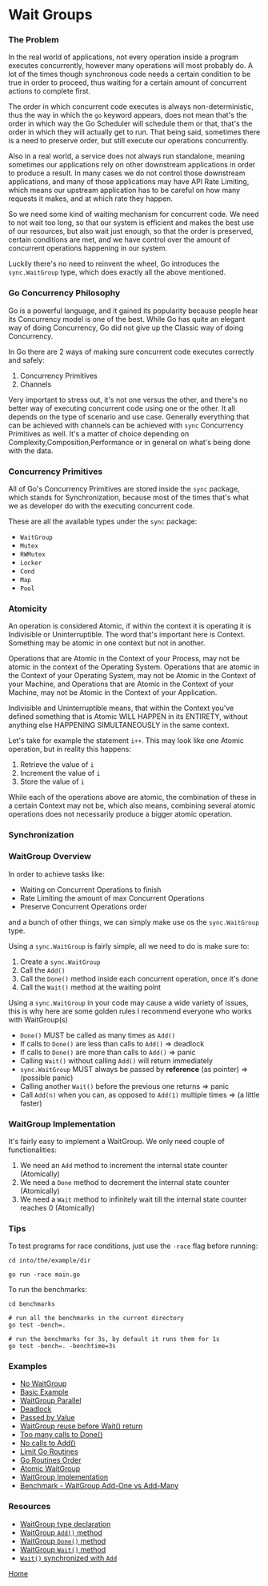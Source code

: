 # Wait Groups

### The Problem

In the real world of applications, not every operation inside a program executes concurrently,
however many operations will most probably do. A lot of the times though synchronous code
needs a certain condition to be true in order to proceed, thus waiting for a certain amount
of concurrent actions to complete first.

The order in which concurrent code executes is always non-deterministic, thus the way in which
the `go` keyword appears, does not mean that's the order in which way the Go Scheduler will
schedule them or that, that's the order in which they will actually get to run.
That being said, sometimes there is a need to preserve order, but still execute our
operations concurrently.

Also in a real world, a service does not always run standalone, meaning sometimes our applications
rely on other downstream applications in order to produce a result. In many cases we do not control
those downstream applications, and many of those applications may have API Rate Limiting, which means
our upstream application has to be careful on how many requests it makes, and at which rate they happen.

So we need some kind of waiting mechanism for concurrent code. We need to not wait too long,
so that our system is efficient and makes the best use of our resources, but also wait just enough,
so that the order is preserved, certain conditions are met, and we have control over
the amount of concurrent operations happening in our system.

Luckily there's no need to reinvent the wheel, Go introduces the `sync.WaitGroup` type,
which does exactly all the above mentioned.

### Go Concurrency Philosophy

Go is a powerful language, and it gained its popularity because people hear
its Concurrency model is one of the best. While Go has quite an elegant way
of doing Concurrency, Go did not give up the Classic way of doing Concurrency.

In Go there are 2 ways of making sure concurrent code executes correctly and safely:

1. Concurrency Primitives
2. Channels

Very important to stress out, it's not one versus the other, and there's no better
way of executing concurrent code using one or the other. It all depends on the
type of scenario and use case. Generally everything that can be achieved with channels
can be achieved with `sync` Concurrency Primitives as well. It's a matter of choice depending on
Complexity,Composition,Performance or in general on what's being done with the data.

### Concurrency Primitives

All of Go's Concurrency Primitives are stored inside the `sync` package, which stands for
Synchronization, because most of the times that's what we as developer do with the
executing concurrent code.

These are all the available types under the `sync` package:

- `WaitGroup`
- `Mutex`
- `RWMutex`
- `Locker`
- `Cond`
- `Map`
- `Pool`

### Atomicity

An operation is considered Atomic, if within the context it is operating it is Indivisible or Uninterruptible.
The word that's important here is Context. Something may be atomic in one context but not in another.

Operations that are Atomic in the Context of your Process, may not be atomic in the context of the Operating System.
Operations that are atomic in the Context of your Operating System, may not be Atomic in the Context of your Machine,
and Operations that are Atomic in the Context of your Machine, may not be Atomic in the Context of your Application.

Indivisible and Uninterruptible means, that within the Context you've defined something that is Atomic
WILL HAPPEN in its ENTIRETY, without anything else HAPPENING SIMULTANEOUSLY in the same context.

Let's take for example the statement `i++`. This may look like one Atomic operation, but in reality this happens:

1. Retrieve the value of `i`
2. Increment the value of `i`
3. Store the value of `i`

While each of the operations above are atomic, the combination of these in a certain Context may not be,
which also means, combining several atomic operations does not necessarily produce a bigger atomic operation.

### Synchronization

### WaitGroup Overview

In order to achieve tasks like:

- Waiting on Concurrent Operations to finish
- Rate Limiting the amount of max Concurrent Operations
- Preserve Concurrent Operations order

and a bunch of other things, we can simply make use os the `sync.WaitGroup` type.

Using a `sync.WaitGroup` is fairly simple, all we need to do is make sure to:

1. Create a `sync.WaitGroup`
2. Call the `Add()`
3. Call the `Done()` method inside each concurrent operation, once it's done
4. Call the `Wait()` method at the waiting point

Using a `sync.WaitGroup` in your code may cause a wide variety of issues,
this is why here are some golden rules I recommend everyone who works with WaitGroup(s)

- `Done()` MUST be called as many times as `Add()`
- If calls to `Done()` are less than calls to `Add()` => deadlock
- If calls to `Done()` are more than calls to `Add()` => panic
- Calling `Wait()` without calling `Add()` will return immediately
- `sync.WaitGroup` MUST always be passed by **reference** (as pointer) => (possible panic)
- Calling another `Wait()` before the previous one returns => panic
- Call `Add(n)` when you can, as opposed to `Add(1)` multiple times => (a little faster)

### WaitGroup Implementation

It's fairly easy to implement a WaitGroup. We only need couple of functionalities:

1. We need an `Add` method to increment the internal state counter (Atomically)
2. We need a `Done` method to decrement the internal state counter (Atomically)
3. We need a `Wait` method to infinitely wait till the internal state counter reaches 0 (Atomically)

### Tips

To test programs for race conditions, just use the `-race` flag
before running:

```shell script
cd into/the/example/dir

go run -race main.go
```

To run the benchmarks:

```shell script
cd benchmarks

# run all the benchmarks in the current directory
go test -bench=.

# run the benchmarks for 3s, by default it runs them for 1s
go test -bench=. -benchtime=3s
```

### Examples

- [No WaitGroup](https://github.com/golang-basics/concurrency/blob/master/waitgroups/no-waitgroup/main.go)
- [Basic Example](https://github.com/golang-basics/concurrency/blob/master/waitgroups/basic/main.go)
- [WaitGroup Parallel](https://github.com/golang-basics/concurrency/blob/master/waitgroups/waitgroup-parallel/main.go)
- [Deadlock](https://github.com/golang-basics/concurrency/blob/master/waitgroups/deadlock/main.go)
- [Passed by Value](https://github.com/golang-basics/concurrency/blob/master/waitgroups/passed-by-value/main.go)
- [WaitGroup reuse before Wait() return](https://github.com/golang-basics/concurrency/blob/master/waitgroups/wg-reuse/main.go)
- [Too many calls to Done()](https://github.com/golang-basics/concurrency/blob/master/waitgroups/done-too-many-times/main.go)
- [No calls to Add()](https://github.com/golang-basics/concurrency/blob/master/waitgroups/no-add/main.go)
- [Limit Go Routines](https://github.com/golang-basics/concurrency/blob/master/waitgroups/limit-goroutines/main.go)
- [Go Routines Order](https://github.com/golang-basics/concurrency/blob/master/waitgroups/goroutines-order/main.go)
- [Atomic WaitGroup](https://github.com/golang-basics/concurrency/blob/master/waitgroups/atomic-waitgroup/main.go)
- [WaitGroup Implementation](https://github.com/golang-basics/concurrency/blob/master/waitgroups/waitgroup-implementation/main.go)
- [Benchmark - WaitGroup Add-One vs Add-Many](https://github.com/golang-basics/concurrency/blob/master/waitgroups/benchmarks/add1_vs_addmany_test.go)

### Resources

- [WaitGroup type declaration](https://github.com/golang/go/blob/master/src/sync/waitgroup.go#L20)
- [WaitGroup `Add()` method](https://github.com/golang/go/blob/master/src/sync/waitgroup.go#L53)
- [WaitGroup `Done()` method](https://github.com/golang/go/blob/master/src/sync/waitgroup.go#L98)
- [WaitGroup `Wait()` method](https://github.com/golang/go/blob/master/src/sync/waitgroup.go#L103)
- [`Wait()` synchronized with `Add`](https://github.com/golang/go/blob/master/src/sync/waitgroup.go#L124)

[Home](https://github.com/golang-basics/concurrency)
